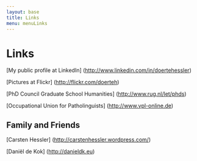 ```yaml
---
layout: base
title: Links
menu: menuLinks
---
```


Links
=====

[My public profile at LinkedIn] (http://www.linkedin.com/in/doertehessler)

[Pictures at Flickr] (http://flickr.com/doerteh)

[PhD Council Graduate School Humanities] (http://www.rug.nl/let/phds)

[Occupational Union for Patholinguists] (http://www.vpl-online.de)

Family and Friends
-----------------
[Carsten Hessler] (http://carstenhessler.wordpress.com/)

[Dani&euml;l de Kok] (http://danieldk.eu)